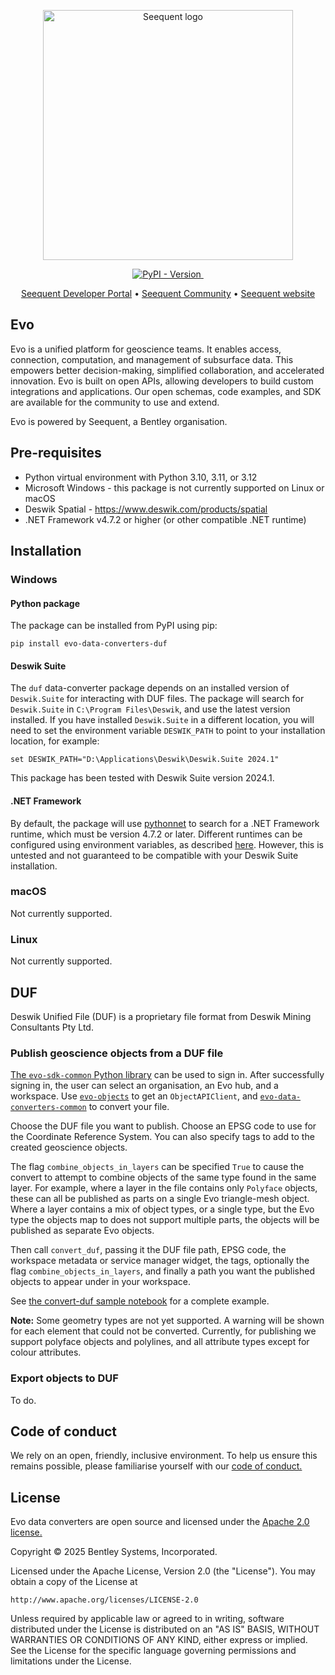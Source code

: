 <p align="center">
    <a href="https://seequent.com" target="_blank">
        <picture>
            <source media="(prefers-color-scheme: dark)"
                srcset="https://developer.seequent.com/img/seequent-logo-dark.svg"
                alt="Seequent logo" width="400" />
            <img src="https://developer.seequent.com/img/seequent-logo.svg" alt="Seequent logo" width="400" />
        </picture>
    </a>
</p>
<p align="center">
    <a href="https://pypi.org/project/evo-data-converters-duf/">
        <img alt="PyPI - Version" src="https://img.shields.io/pypi/v/evo-data-converters-duf" />
    </a>
    <a href="https://github.com/SeequentEvo/evo-data-converters/actions/workflows/on-merge.yaml">
        <img src="https://github.com/SeequentEvo/evo-data-converters/actions/workflows/on-merge.yaml/badge.svg" alt=""/>
    </a>
</p>
<p align="center">
    <a href="https://developer.seequent.com/" target="_blank">Seequent Developer Portal</a>
    &bull; <a href="https://community.seequent.com/" target="_blank">Seequent Community</a>
    &bull; <a href="https://seequent.com" target="_blank">Seequent website</a>
</p>

## Evo

Evo is a unified platform for geoscience teams. It enables access, connection, computation, and management of subsurface
data. This empowers better decision-making, simplified collaboration, and accelerated innovation. Evo is built on open
APIs, allowing developers to build custom integrations and applications. Our open schemas, code examples, and SDK are
available for the community to use and extend.

Evo is powered by Seequent, a Bentley organisation.

## Pre-requisites

* Python virtual environment with Python 3.10, 3.11, or 3.12
* Microsoft Windows - this package is not currently supported on Linux or macOS
* Deswik Spatial - https://www.deswik.com/products/spatial
* .NET Framework v4.7.2 or higher (or other compatible .NET runtime)

## Installation

### Windows

#### Python package

The package can be installed from PyPI using pip:

    pip install evo-data-converters-duf

#### Deswik Suite

The `duf` data-converter package depends on an installed version of `Deswik.Suite` for interacting with DUF files. The
package will search for `Deswik.Suite` in `C:\Program Files\Deswik`, and use the latest version installed. If you have
installed `Deswik.Suite` in a different location, you will need to set the environment variable `DESWIK_PATH` to point
to your installation location, for example:

    set DESWIK_PATH="D:\Applications\Deswik\Deswik.Suite 2024.1"

This package has been tested with Deswik Suite version 2024.1.

#### .NET Framework

By default, the package will use [pythonnet](https://pythonnet.github.io/pythonnet/) to search for a .NET Framework
runtime, which must be version 4.7.2 or later. Different runtimes can be configured using environment variables, as
described [here](https://pythonnet.github.io/pythonnet/python.html#loading-a-runtime). However, this is untested and not
guaranteed to be compatible with your Deswik Suite installation.

### macOS

Not currently supported.

### Linux

Not currently supported.

## DUF

Deswik Unified File (DUF) is a proprietary file format from Deswik Mining Consultants Pty Ltd.

### Publish geoscience objects from a DUF file

[The `evo-sdk-common` Python library](https://pypi.org/project/evo-sdk-common/) can be used to sign in. After
successfully signing in, the user can select an organisation, an Evo hub, and a workspace. Use
[`evo-objects`](https://pypi.org/project/evo-objects/) to get an `ObjectAPIClient`, and
[`evo-data-converters-common`](https://pypi.org/project/evo-data-converters-common/) to convert your file.

Choose the DUF file you want to publish. Choose an EPSG code to use for the Coordinate Reference System. You can also
specify tags to add to the created geoscience objects.

The flag `combine_objects_in_layers` can be specified `True` to cause the convert to attempt to combine objects of the 
same type found in the same layer. For example, where a layer in the file contains only `Polyface` objects, these can
all be published as parts on a single Evo triangle-mesh object. Where a layer contains a mix of object types, or a
single type, but the Evo type the objects map to does not support multiple parts, the objects will be published as
separate Evo objects.

Then call `convert_duf`, passing it the DUF file path, EPSG code, the workspace metadata or service manager widget, the
tags, optionally the flag `combine_objects_in_layers`, and finally a path you want the published objects to appear under
in your workspace.

See [the convert-duf sample notebook](https://github.com/seequentevo/evo-data-converters/blob/main/packages/duf/samples/convert-duf/convert-duf.ipynb)
for a complete example.

**Note:** Some geometry types are not yet supported. A warning will be shown for each element that could not be
converted. Currently, for publishing we support polyface objects and polylines, and all attribute types except for colour
attributes.

### Export objects to DUF

To do.

## Code of conduct

We rely on an open, friendly, inclusive environment. To help us ensure this remains possible, please familiarise
yourself with our [code of conduct.](https://github.com/SeequentEvo/evo-data-converters/blob/main/CODE_OF_CONDUCT.md)

## License

Evo data converters are open source and licensed under the [Apache 2.0 license.](./LICENSE.md)

Copyright © 2025 Bentley Systems, Incorporated.

Licensed under the Apache License, Version 2.0 (the "License").
You may obtain a copy of the License at

    http://www.apache.org/licenses/LICENSE-2.0

Unless required by applicable law or agreed to in writing, software
distributed under the License is distributed on an "AS IS" BASIS,
WITHOUT WARRANTIES OR CONDITIONS OF ANY KIND, either express or implied.
See the License for the specific language governing permissions and
limitations under the License.
